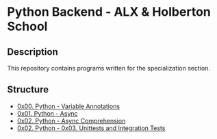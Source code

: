 # Python Backend - ALX & Holberton School

## Description
This repository contains programs written for the specialization section.


## Structure


* [0x00. Python - Variable Annotations](./0x00-python_variable_annotations/)
* [0x01. Python - Async](./0x01-python_async_function/)
* [0x02. Python - Async Comprehension](./0x02-python_async_comprehension/)
* [0x02. Python -  0x03. Unittests and Integration Tests](./0x03-Unittests_and_integration_tests/)
